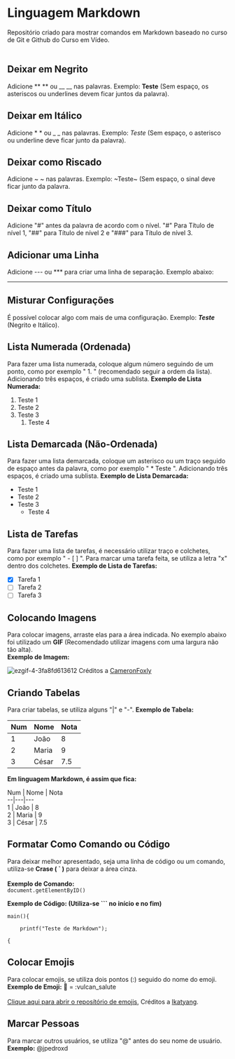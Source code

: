 # Linguagem Markdown
 Repositório criado para mostrar comandos em Markdown baseado no curso de Git e Github do Curso em Vídeo. <br><br>


## Deixar em Negrito
   Adicione ** ** ou __ __ nas palavras. Exemplo: **Teste** (Sem espaço, os asteriscos ou underlines devem ficar juntos da palavra).

## Deixar em Itálico
   Adicione * * ou _ _ nas palavras. Exemplo: *Teste* (Sem espaço, o asterisco ou underline deve ficar junto da palavra).

## Deixar como Riscado
   Adicione ~ ~ nas palavras. Exemplo: ~Teste~ (Sem espaço, o sinal deve ficar junto da palavra.

## Deixar como Título
   Adicione "#" antes da palavra de acordo com o nível. "#" Para Título de nível 1, "##" para Título de nível 2 e "###" para Título de nível 3.

## Adicionar uma Linha
   Adicione --- ou *** para criar uma linha de separação. Exemplo abaixo:
   
   ---
   
## Misturar Configurações
   É possível colocar algo com mais de uma configuração. Exemplo: __*Teste*__ (Negrito e Itálico).
   
## Lista Numerada (Ordenada)
   Para fazer uma lista numerada, coloque algum número seguindo de um ponto, como por exemplo " 1. " (recomendado seguir a ordem da lista).
   Adicionando três espaços, é criado uma sublista. 
    **Exemplo de Lista Numerada:**
   
   1. Teste 1
   2. Teste 2
   3. Teste 3
      1. Teste 4

## Lista Demarcada (Não-Ordenada)
   Para fazer uma lista demarcada, coloque um asterisco ou um traço seguido de espaço antes da palavra, como por exemplo " * Teste ".
   Adicionando três espaços, é criado uma sublista. **Exemplo de Lista Demarcada:**
    
   * Teste 1 
   * Teste 2
   * Teste 3
      * Teste 4
   
## Lista de Tarefas
   Para fazer uma lista de tarefas, é necessário utilizar traço e colchetes, como por exemplo " - [ ] ". Para marcar uma tarefa feita,
   se utiliza a letra "x" dentro dos colchetes.
    **Exemplo de Lista de Tarefas:**
   
   - [x] Tarefa 1
   - [ ] Tarefa 2
   - [ ] Tarefa 3

## Colocando Imagens
   Para colocar imagens, arraste elas para a área indicada. No exemplo abaixo foi utilizado um **GIF** (Recomendado utilizar imagens com uma largura não tão alta). <br> 
   **Exemplo de Imagem:** 
   
   ![ezgif-4-3fa8fd613612](https://user-images.githubusercontent.com/44150570/134210790-a7e9e94c-7259-444e-879b-9236e154eeac.gif)  Créditos a [CameronFoxly](https://github.com/cameronfoxly)
   
## Criando Tabelas
Para criar tabelas, se utiliza alguns "|" e "-". **Exemplo de Tabela:**

Num | Nome | Nota
--|---|---
1 | João | 8
2 | Maria | 9
3 | César | 7.5

**Em linguagem Markdown, é assim que fica:**

Num | Nome | Nota <br>
   \--|---|---\
  1 | João | 8 <br>
  2 | Maria | 9 <br>
  3 | César | 7.5
  
## Formatar Como Comando ou Código
Para deixar melhor apresentado, seja uma linha de código ou um comando, utiliza-se **Crase ( \` )** para deixar a área cinza. <br><br>
**Exemplo de Comando:** <br>
`document.getElementByID()`

**Exemplo de Código: (Utiliza-se \`\`\` no início e no fim)**
```
main(){

    printf("Teste de Markdown");

{

```
## Colocar Emojis
Para colocar emojis, se utiliza dois pontos (:) seguido do nome do emoji. <br>
**Exemplo de Emoji:**  🖖 = :vulcan_salute <br><br>
[Clique aqui para abrir o reposítório de emojis](https://github.com/ikatyang/emoji-cheat-sheet), Créditos a [Ikatyang](https://github.com/ikatyang).

## Marcar Pessoas
Para marcar outros usuários, se utiliza "@" antes do seu nome de usuário. **Exemplo:** @jpedroxd
